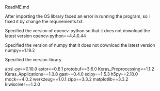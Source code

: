 ReadME.md

After importing the OS library faced an error in running the program, so i fixed it by change the requirements.txt.

Specified the version of opencv-python so that it does not download the latest version 
opencv-python==4.4.0.44

Specified the version of numpy that it does not download the latest version
numpy==1.19.2

Specified the version library

absl-py==0.10.0
astor==0.8.1
protobuf==3.6.0
Keras_Preprocessing==1.1.2
Keras_Applications==1.0.8
gast==0.4.0
scipy==1.5.3
h5py==2.10.0
mock==4.0.2
werkzeug==1.0.1
zipp==3.3.2
matplotlib==3.3.2
kiwisolver==1.2.0